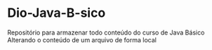 # Dio-Java-B-sico
Repositório para armazenar todo conteúdo do curso de Java Básico
Alterando o conteúdo de um arquivo de forma local 



